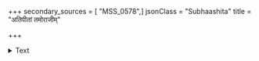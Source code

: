 +++
secondary_sources = [ "MSS_0578",]
jsonClass = "Subhaashita"
title = "अतिपीतां तमोराजीम्"

+++

<details><summary>Text</summary>

अतिपीतां तमोराजीं तनीयान् सोढुमक्षमः।  
वमतीव शनैरेष प्रदीपः कज्जलच्छलात्॥
</details>
